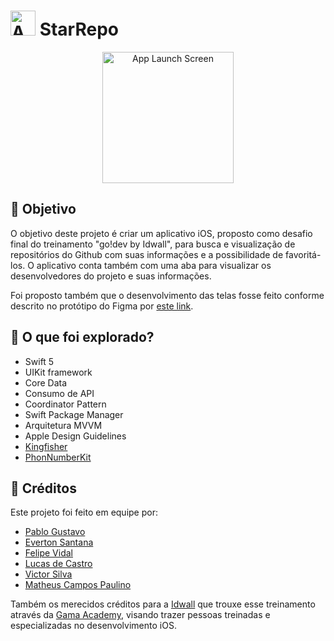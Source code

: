
# <img src="https://user-images.githubusercontent.com/86199915/162592533-b49c0d3d-4d64-426e-81b4-b7c742c4d582.png" alt="App Launch Screen" style="width:40px;"> StarRepo


<div align="center">
  <img src="https://user-images.githubusercontent.com/86199915/162592438-36f858e6-be96-4210-8c13-5238750e87d2.gif" alt="App Launch Screen" style="width:15em;"/>
</div>

## 🎯 Objetivo

O objetivo deste projeto é criar um aplicativo iOS, proposto como desafio final do treinamento "go!dev by Idwall", para busca e visualização de repositórios do Github com suas informações e a possibilidade de favoritá-los. O aplicativo conta também com uma aba para visualizar os desenvolvedores do projeto e suas informações.

Foi proposto também que o desenvolvimento das telas fosse feito conforme descrito no protótipo do Figma por [este link](https://www.figma.com/file/UjMSUj1mqMP9OSTfzDpZce/Desafio_Final).

## 🦅 O que foi explorado?
* Swift 5
* UIKit framework
* Core Data
* Consumo de API
* Coordinator Pattern
* Swift Package Manager
* Arquitetura MVVM
* Apple Design Guidelines
* [Kingfisher](https://github.com/onevcat/Kingfisher.git)
* [PhonNumberKit](https://github.com/marmelroy/PhoneNumberKit)

## 📘 Créditos
Este projeto foi feito em equipe por:
* [Pablo Gustavo](https://github.com/Pablo1Gustavo)
* [Everton Santana](https://github.com/ecsantana76)
* [Felipe Vidal](https://github.com/felipeisraelvidal)
* [Lucas de Castro](https://github.com/LuxksC)
* [Victor Silva](https://github.com/victorugons)
* [Matheus Campos Paulino](https://github.com/codecampos)

Também os merecidos créditos para a [Idwall](https://idwall.co/) que trouxe esse treinamento através da [Gama Academy](https://www.gama.academy/), visando trazer pessoas treinadas e especializadas no desenvolvimento iOS.
